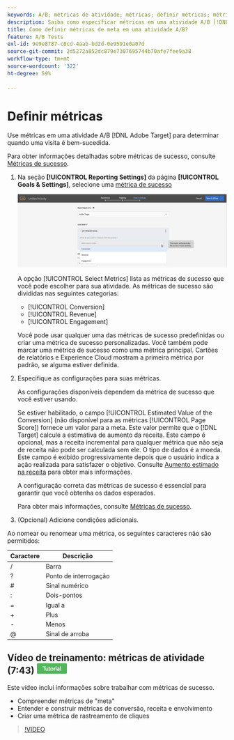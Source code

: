 ```yaml
---
keywords: A/B; métricas de atividade; métricas; definir métricas; métrica de objetivo; configurações de atividade; métrica de sucesso; conversão; receita; envolvimento
description: Saiba como especificar métricas em uma atividade A/B [!DNL Adobe Target] para determinar quando uma visita é bem-sucedida, como [!UICONTROL Conversion], [!UICONTROL Revenue] e [!UICONTROL Engagement].
title: Como definir métricas de meta em uma atividade A/B?
feature: A/B Tests
exl-id: 9e9e8787-c0cd-4aab-bd2d-0e9591e0a07d
source-git-commit: 2d5272a852dc879e7307695744b70afe7fee9a38
workflow-type: tm+mt
source-wordcount: '322'
ht-degree: 59%

---
```


# Definir métricas

Use métricas em uma atividade A/B [!DNL Adobe Target] para determinar quando uma visita é bem-sucedida.

Para obter informações detalhadas sobre métricas de sucesso, consulte [Métricas de sucesso](/help/main/c-activities/r-success-metrics/success-metrics.md#reference_D011575C85DA48E989A244593D9B9924).

1. Na seção **[!UICONTROL Reporting Settings]** da página **[!UICONTROL Goals & Settings]**, selecione uma [métrica de sucesso](/help/main/c-activities/r-success-metrics/success-metrics.md#reference_D011575C85DA48E989A244593D9B9924)

   ![Selecionar métrica de sucesso](/help/main/c-activities/t-test-ab/t-test-create-ab/assets/ab_metrics-new.png)

   A opção [!UICONTROL Select Metrics] lista as métricas de sucesso que você pode escolher para sua atividade. As métricas de sucesso são divididas nas seguintes categorias:

   * [!UICONTROL Conversion]
   * [!UICONTROL Revenue]
   * [!UICONTROL Engagement]

   Você pode usar qualquer uma das métricas de sucesso predefinidas ou criar uma métrica de sucesso personalizadas. Você também pode marcar uma métrica de sucesso como uma métrica principal. Cartões de relatórios e Experience Cloud mostram a primeira métrica por padrão, se alguma estiver definida.

1. Especifique as configurações para suas métricas.

   As configurações disponíveis dependem da métrica de sucesso que você estiver usando.

   Se estiver habilitado, o campo [!UICONTROL Estimated Value of the Conversion] (não disponível para as métricas [!UICONTROL Page Score]) fornece um valor para a meta. Este valor permite que o [!DNL Target] calcule a estimativa de aumento da receita. Este campo é opcional, mas a receita incremental para qualquer métrica que não seja de receita não pode ser calculada sem ele. O tipo de dados é a moeda. Este campo é exibido progressivamente depois que o usuário indica a ação realizada para satisfazer o objetivo. Consulte [Aumento estimado na receita](/help/main/administrating-target/r-target-account-preferences/estimating-lift-in-revenue.md) para obter mais informações.

   A configuração correta das métricas de sucesso é essencial para garantir que você obtenha os dados esperados.

   Para obter mais informações, consulte [Métricas de sucesso](/help/main/c-activities/r-success-metrics/success-metrics.md#reference_D011575C85DA48E989A244593D9B9924).

1. (Opcional) Adicione condições adicionais.

Ao nomear ou renomear uma métrica, os seguintes caracteres não são permitidos:

| Caractere | Descrição |
|--- |--- |
| / | Barra |
| ? | Ponto de interrogação |
| # | Sinal numérico |
| : | Dois-pontos |
| = | Igual a |
| + | Plus |
| - | Menos |
| @ | Sinal de arroba |

## Vídeo de treinamento: métricas de atividade (7:43) ![Selo do tutorial](/help/main/assets/tutorial.png)

Este vídeo inclui informações sobre trabalhar com métricas de sucesso.

* Compreender métricas de &quot;meta&quot;
* Entender e construir métricas de conversão, receita e envolvimento
* Criar uma métrica de rastreamento de cliques

>[!VIDEO](https://video.tv.adobe.com/v/17380)
